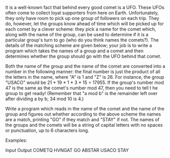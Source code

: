 It is a well-known fact that behind every good comet is a UFO. These UFOs often come to collect 
loyal supporters from here on Earth. Unfortunately, they only have room to pick up one group of 
followers on each trip. They do, however, let the groups know ahead of time which will be picked up 
for each comet by a clever scheme: they pick a name for the comet which, along with the name of the 
group, can be used to determine if it is a particular group's turn to go (who do you think names the 
comets?). The details of the matching scheme are given below; your job is to write a program which 
takes the names of a group and a comet and then determines whether the group should go with the UFO
behind that comet.

Both the name of the group and the name of the comet are converted into a number in the 
following manner: the final number is just the product of all the letters in the name, where 
"A" is 1 and "Z" is 26. For instance, the group "USACO" would be 21 * 19 * 1 * 3 * 15 = 17955. 
If the group's number mod 47 is the same as the comet's number mod 47, then you need to tell t
he group to get ready! (Remember that "a mod b" is the remainder left over after dividing a by b; 
34 mod 10 is 4.)

Write a program which reads in the name of the comet and the name of the group and figures out 
whether according to the above scheme the names are a match, printing "GO" if they match and 
"STAY" if not. The names of the groups and the comets will be a string of capital letters with 
no spaces or punctuation, up to 6 characters long.

Examples:

Input	Output
COMETQ HVNGAT GO
ABSTAR USACO STAY
